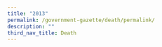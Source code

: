 ```yaml
---
title: "2013"
permalink: /government-gazette/death/permalink/
description: ""
third_nav_title: Death
---
```

